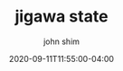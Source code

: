 ---
date: 2020-09-11T11:55:00-04:00
title: "jigawa state"
ab: ""
seo_title: "List of all current and former jigawa state senators"
description: List of all current and former jigawa state senators
author: john shim
url: /nigeria/jigawa/
weight: 1
---